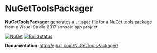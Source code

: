 # NuGetToolsPackager

**NuGetToolsPackager** generates a `.nuspec` file for a NuGet tools package from a Visual Studio 2017 console app project.

[![NuGet](https://img.shields.io/nuget/v/NuGetToolsPackager.svg)](https://www.nuget.org/packages/NuGetToolsPackager) [![Build status](https://ci.appveyor.com/api/projects/status/c6cu9ec8hsquya5n?svg=true)](https://ci.appveyor.com/project/ejball/nugettoolspackager)

**Documentation:** http://ejball.com/NuGetToolsPackager/
